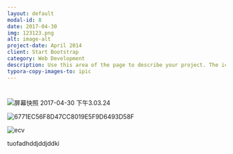 ```yaml
---
layout: default
modal-id: 8
date: 2017-04-30
img: 123123.png
alt: image-alt
project-date: April 2014
client: Start Bootstrap
category: Web Development
description: Use this area of the page to describe your project. The icon above is part of a free icon set by <a href="https://sellfy.com/p/8Q9P/jV3VZ/">Flat Icons</a>. On their website, you can download their free set with 16 icons, or you can purchase the entire set with 146 icons for only $12!
typora-copy-images-to: ipic
---
```

# 

![屏幕快照 2017-04-30 下午3.03.24](http://ww3.sinaimg.cn/large/006tNc79gy1ff4pypvp06j30ci0d3abo.jpg)

![6771EC56F8D47CC8019E5F9D6493D58F](http://ww2.sinaimg.cn/large/006tNc79gy1ff4pyzo02ej30ci0d3abo.jpg)



![ecv ](http://ww3.sinaimg.cn/large/006tNc79gy1ff4pzdk43oj31kw1nlamn.jpg)



tuofadhddjddjddki